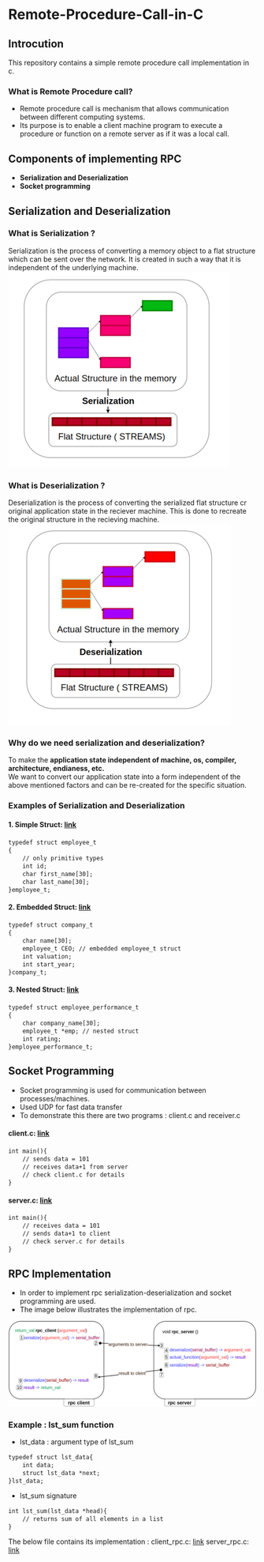 # Remote-Procedure-Call-in-C
## Introcution
This repository contains a simple remote procedure call implementation in c. 
### What is Remote Procedure call?
* Remote procedure call is mechanism that allows communication between different computing systems.
* Its purpose is to enable a client machine program to execute a procedure or function on a remote server as if it was a local call.

## Components of implementing RPC
* **Serialization and Deserialization**
* **Socket programming**

## Serialization and Deserialization

### What is Serialization ?
Serialization is the process of converting a memory object to a flat structure which can be sent over the network. It is
created in such a way that it is independent of the underlying machine.
![Serialization](https://github.com/jatin-jatin/Remote-Procedure-Call-in-C/blob/main/.pictures/serialization.png "Serialization")

### What is Deserialization ?
Deserialization is the process of converting the  serialized flat structure cr original application state in 
the reciever machine. This is done to recreate the original structure in the recieving machine.
![Deserialization](https://github.com/jatin-jatin/Remote-Procedure-Call-in-C/blob/main/.pictures/deserialization.png "Deserialization")

### Why do we need serialization and deserialization?
To make the **application state independent of machine, os, compiler, architecture, endianess, etc.**\
We want to convert our application state into a form independent of the above mentioned factors and can be re-created for the specific situation.

### Examples of Serialization and Deserialization

#### 1. Simple Struct: [link](1.serialize-deserialize-primitives/examples/1.simple-struct/simple-struct.c)
```
typedef struct employee_t 
{ 
    // only primitive types
    int id;
    char first_name[30];
    char last_name[30];
}employee_t;
```
#### 2. Embedded Struct: [link](1.serialize-deserialize-primitives/examples/2.embedded-struct/embedded-struct.c)
```
typedef struct company_t
{
    char name[30];
    employee_t CEO; // embedded employee_t struct
    int valuation;
    int start_year;
}company_t;
```
#### 3. Nested Struct: [link](1.serialize-deserialize-primitives/examples/3.nested-struct/nested-struct.c)
```
typedef struct employee_performance_t
{
    char company_name[30];
    employee_t *emp; // nested struct
    int rating;
}employee_performance_t;
```

## Socket Programming
* Socket programming is used for communication between processes/machines.
* Used UDP for fast data transfer
* To demonstrate this there are two programs : client.c and receiver.c
#### client.c: [link](2.socket-programming/client.c)
```
int main(){
    // sends data = 101 
    // receives data+1 from server
    // check client.c for details
}
```
#### server.c: [link](2.socket-programming/server.c)
```
int main(){
    // receives data = 101 
    // sends data+1 to client
    // check server.c for details
}
```

## RPC Implementation
* In order to implement rpc serialization-deserialization and socket programming are used.
* The image below illustrates the implementation of rpc.

![RPC Illustration](.pictures/rpc_illustration.png "RPC Illustration")

### Example : lst_sum function

* lst_data : argument type of lst_sum
```
typedef struct lst_data{
    int data;
    struct lst_data *next;
}lst_data;
```

* lst_sum signature
```
int lst_sum(lst_data *head){
    // returns sum of all elements in a list
}
```

The below file contains its implementation :
client_rpc.c: [link](.pictures/rpc_illustration.png "RPC Illustration")
server_rpc.c: [link](.pictures/rpc_illustration.png "RPC Illustration")

